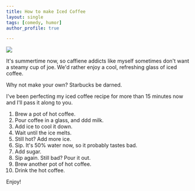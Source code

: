 ```yaml
---
title: How to make Iced Coffee
layout: single
tags: [comedy, humor]
author_profile: true

---
```


<img src="https://static.pexels.com/photos/6347/coffee-cup-working-happy-medium.jpg">

It's summertime now, so caffiene addicts like myself sometimes don't want a steamy cup of joe. We'd rather enjoy a cool, refreshing glass of iced coffee. 

Why not make your own? Starbucks be darned. 

I've been perfecting my iced coffee recipe for more than 15 minutes now and I'll pass it along to you. 

1. Brew a pot of hot coffee. 
2. Pour coffee in a glass, and ddd milk.
4. Add ice to cool it down.
5. Wait until the ice melts.
6. Still hot? Add more ice.
7. Sip. It's 50% water now, so it probably tastes bad.
9. Add sugar. 
10. Sip again. Still bad? Pour it out.
12. Brew another pot of hot coffee.
13. Drink the hot coffee.

Enjoy!

